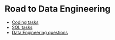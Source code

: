 # Road to Data Engineering

* [Coding tasks](./dsa/)
* [SQL tasks](./sql/SQL.md)
* [Data Engineering questions](./data-engineering/data-engineering.md)
